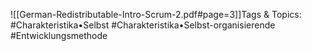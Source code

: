 
![[German-Redistributable-Intro-Scrum-2.pdf#page=3]]Tags & Topics:
   #Charakteristika•Selbst
   #Charakteristika•Selbst-organisierende
   #Entwicklungsmethode